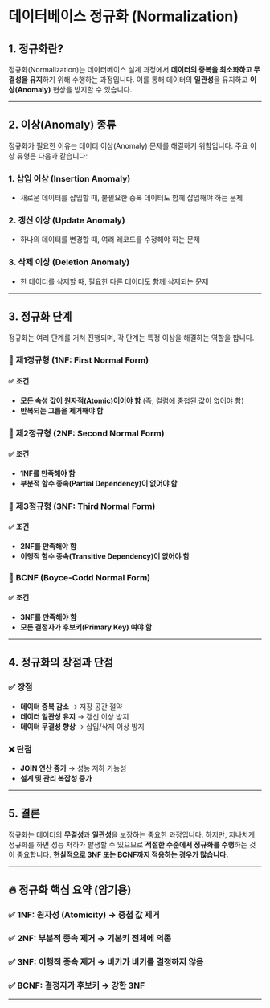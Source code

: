 # 데이터베이스 정규화 (Normalization)

## 1. 정규화란?
정규화(Normalization)는 데이터베이스 설계 과정에서 **데이터의 중복을 최소화하고 무결성을 유지**하기 위해 수행하는 과정입니다. 이를 통해 데이터의 **일관성**을 유지하고 **이상(Anomaly)** 현상을 방지할 수 있습니다.

---
## 2. 이상(Anomaly) 종류
정규화가 필요한 이유는 데이터 이상(Anomaly) 문제를 해결하기 위함입니다. 주요 이상 유형은 다음과 같습니다:

### 1. 삽입 이상 (Insertion Anomaly)
- 새로운 데이터를 삽입할 때, 불필요한 중복 데이터도 함께 삽입해야 하는 문제

### 2. 갱신 이상 (Update Anomaly)
- 하나의 데이터를 변경할 때, 여러 레코드를 수정해야 하는 문제

### 3. 삭제 이상 (Deletion Anomaly)
- 한 데이터를 삭제할 때, 필요한 다른 데이터도 함께 삭제되는 문제

---
## 3. 정규화 단계
정규화는 여러 단계를 거쳐 진행되며, 각 단계는 특정 이상을 해결하는 역할을 합니다.

### 🔹 **제1정규형 (1NF: First Normal Form)**
#### ✅ 조건
- **모든 속성 값이 원자적(Atomic)이어야 함** (즉, 컬럼에 중첩된 값이 없어야 함)
- **반복되는 그룹을 제거해야 함**

### 🔹 **제2정규형 (2NF: Second Normal Form)**
#### ✅ 조건
- **1NF를 만족해야 함**
- **부분적 함수 종속(Partial Dependency)이 없어야 함**

### 🔹 **제3정규형 (3NF: Third Normal Form)**
#### ✅ 조건
- **2NF를 만족해야 함**
- **이행적 함수 종속(Transitive Dependency)이 없어야 함**

### 🔹 **BCNF (Boyce-Codd Normal Form)**
#### ✅ 조건
- **3NF를 만족해야 함**
- **모든 결정자가 후보키(Primary Key) 여야 함**

---
## 4. 정규화의 장점과 단점

### ✅ 장점
- **데이터 중복 감소** → 저장 공간 절약
- **데이터 일관성 유지** → 갱신 이상 방지
- **데이터 무결성 향상** → 삽입/삭제 이상 방지

### ❌ 단점
- **JOIN 연산 증가** → 성능 저하 가능성
- **설계 및 관리 복잡성 증가**

---
## 5. 결론
정규화는 데이터의 **무결성**과 **일관성**을 보장하는 중요한 과정입니다. 하지만, 지나치게 정규화를 하면 성능 저하가 발생할 수 있으므로 **적절한 수준에서 정규화를 수행**하는 것이 중요합니다. **현실적으로 3NF 또는 BCNF까지 적용하는 경우가 많습니다.**

---
## 🔥 정규화 핵심 요약 (암기용)
### ✅ 1NF: 원자성 (Atomicity) → 중첩 값 제거
### ✅ 2NF: 부분적 종속 제거 → 기본키 전체에 의존
### ✅ 3NF: 이행적 종속 제거 → 비키가 비키를 결정하지 않음
### ✅ BCNF: 결정자가 후보키 → 강한 3NF

---
